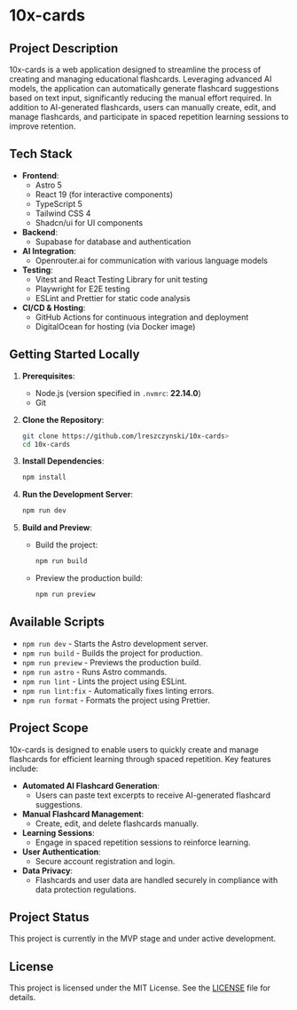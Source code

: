 # 10x-cards

## Project Description

10x-cards is a web application designed to streamline the process of creating and managing educational flashcards. Leveraging advanced AI models, the application can automatically generate flashcard suggestions based on text input, significantly reducing the manual effort required. In addition to AI-generated flashcards, users can manually create, edit, and manage flashcards, and participate in spaced repetition learning sessions to improve retention.

## Tech Stack

- **Frontend**:
  - Astro 5
  - React 19 (for interactive components)
  - TypeScript 5
  - Tailwind CSS 4
  - Shadcn/ui for UI components
- **Backend**:
  - Supabase for database and authentication
- **AI Integration**:
  - Openrouter.ai for communication with various language models
- **Testing**:
  - Vitest and React Testing Library for unit testing
  - Playwright for E2E testing
  - ESLint and Prettier for static code analysis
- **CI/CD & Hosting**:
  - GitHub Actions for continuous integration and deployment
  - DigitalOcean for hosting (via Docker image)

## Getting Started Locally

1. **Prerequisites**:

   - Node.js (version specified in `.nvmrc`: **22.14.0**)
   - Git

2. **Clone the Repository**:

   ```bash
   git clone https://github.com/lreszczynski/10x-cards>
   cd 10x-cards
   ```

3. **Install Dependencies**:

   ```bash
   npm install
   ```

4. **Run the Development Server**:

   ```bash
   npm run dev
   ```

5. **Build and Preview**:
   - Build the project:
     ```bash
     npm run build
     ```
   - Preview the production build:
     ```bash
     npm run preview
     ```

## Available Scripts

- `npm run dev` - Starts the Astro development server.
- `npm run build` - Builds the project for production.
- `npm run preview` - Previews the production build.
- `npm run astro` - Runs Astro commands.
- `npm run lint` - Lints the project using ESLint.
- `npm run lint:fix` - Automatically fixes linting errors.
- `npm run format` - Formats the project using Prettier.

## Project Scope

10x-cards is designed to enable users to quickly create and manage flashcards for efficient learning through spaced repetition. Key features include:

- **Automated AI Flashcard Generation**:
  - Users can paste text excerpts to receive AI-generated flashcard suggestions.
- **Manual Flashcard Management**:
  - Create, edit, and delete flashcards manually.
- **Learning Sessions**:
  - Engage in spaced repetition sessions to reinforce learning.
- **User Authentication**:
  - Secure account registration and login.
- **Data Privacy**:
  - Flashcards and user data are handled securely in compliance with data protection regulations.

## Project Status

This project is currently in the MVP stage and under active development.

## License

This project is licensed under the MIT License. See the [LICENSE](LICENSE) file for details.
